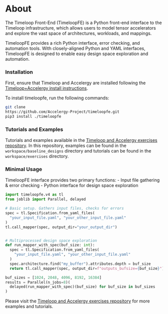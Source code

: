 # About
The Timeloop Front-End (TimeloopFE) is a Python front-end interface to the
Timeloop infrastructure, which allows users to model tensor accelerators and
explore the vast space of architectures, workloads, and mappings.

TimeloopFE provides a rich Python interface, error checking, and automation
tools. With closely-aligned Python and YAML interfaces, TimeloopFE is designed
to enable easy design space exploration and automation.

### Installation
First, ensure that Timeloop and Accelergy are installed following the
[Timeloop+Accelergy install instructions](https://timeloop.csail.mit.edu/installation).

To install timeloopfe, run the following commands: 
```bash 
git clone
https://github.com/Accelergy-Project/timeloopfe.git 
pip3 install ./timeloopfe
```

### Tutorials and Examples
Tutorials and examples available in the [Timeloop and Accelergy exercises
repository](https://github.com/Accelergy-Project/timeloop-accelergy-exercises.git).
In this repository, examples can be found in the `workspace/baseline_designs`
directory and tutorials can be found in the `workspace/exercises` directory.

### Minimal Usage
TimeloopFE interface provides two primary functions: - Input file gathering &
error checking - Python interface for design space exploration
```python 
import timeloopfe.v4 as tl
from joblib import Parallel, delayed

# Basic setup. Gathers input files, checks for errors
spec = tl.Specification.from_yaml_files(
  "your_input_file.yaml", "your_other_input_file.yaml"
) 
tl.call_mapper(spec, output_dir="your_output_dir")


# Multiprocessed design space exploration
def run_mapper_with_spec(buf_size: int):
  spec = tl.Specification.from_yaml_files(
    "your_input_file.yaml", "your_other_input_file.yaml"
  )
  spec.architecture.find("my_buffer").attributes.depth = buf_size
  return tl.call_mapper(spec, output_dir=f"outputs_bufsize={buf_size}")

buf_sizes = [1024, 2048, 4096, 8192, 16384]
results = Parallel(n_jobs=8)(
  delayed(run_mapper_with_spec)(buf_size) for buf_size in buf_sizes
)
```

Please visit the [Timeloop and Accelergy exercises
repository](https://github.com/Accelergy-Project/timeloop-accelergy-exercises.git)
for more examples and tutorials.
